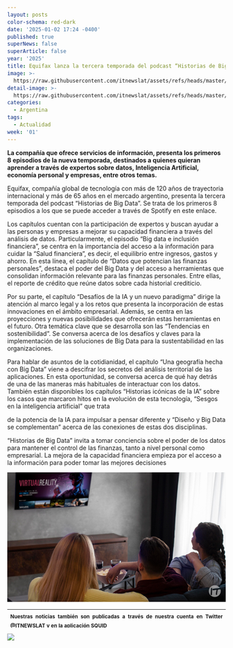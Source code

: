 ```yaml
---
layout: posts
color-schema: red-dark
date: '2025-01-02 17:24 -0400'
published: true
superNews: false
superArticle: false
year: '2025'
title: Equifax lanza la tercera temporada del podcast “Historias de Big Data”
image: >-
  https://raw.githubusercontent.com/itnewslat/assets/refs/heads/master/img/540x320/streaming-tv-p.jpg
detail-image: >-
  https://raw.githubusercontent.com/itnewslat/assets/refs/heads/master/img/1024x680/streaming-tv-g.jpg
categories:
  - Argentina
tags:
  - Actualidad
week: '01'
---
```

**La compañía que ofrece servicios de información, presenta los primeros 8 episodios de la nueva temporada, destinados a quienes quieran aprender a través de expertos sobre datos, Inteligencia Artificial, economía personal y empresas, entre otros temas.**

Equifax, compañía global de tecnología con más de 120 años de trayectoria internacional y más de 65 años en el mercado argentino, presenta la tercera temporada del podcast “Historias de Big Data”. Se trata de los primeros 8 episodios a los que se puede acceder a través de Spotify en este enlace.

Los capítulos cuentan con la participación de expertos y buscan ayudar a las personas y empresas a mejorar su capacidad financiera a través del análisis de datos. Particularmente, el episodio “Big data e inclusión financiera”, se centra en la importancia del acceso a la información para cuidar la “Salud financiera”, es decir, el equilibrio entre ingresos, gastos y ahorro. En esta línea, el capítulo de “Datos que potencian las finanzas personales”, destaca el poder del Big Data y del acceso a herramientas que consolidan información relevante para las finanzas personales. Entre ellas, el reporte de crédito que reúne datos sobre cada historial crediticio.

Por su parte, el capítulo “Desafíos de la IA y un nuevo paradigma” dirige la atención al marco legal y a los retos que presenta la incorporación de estas innovaciones en el ámbito empresarial. Además, se centra en las proyecciones y nuevas posibilidades que ofrecerán estas herramientas en el futuro. Otra temática clave que se desarrolla son las “Tendencias en sostenibilidad”. Se conversa acerca de los desafíos y claves para la implementación de las soluciones de Big Data para la sustentabilidad en las organizaciones.

Para hablar de asuntos de la cotidianidad, el capítulo “Una geografía hecha con Big Data” viene a descifrar los secretos del análisis territorial de las aplicaciones. En esta oportunidad, se conversa acerca de qué hay detrás de una de las maneras más habituales de interactuar con los datos. También están disponibles los capítulos “Historias icónicas de la IA” sobre los casos que marcaron hitos en la evolución de esta tecnología, “Sesgos en la inteligencia artificial” que trata

de la potencia de la IA para impulsar a pensar diferente y “Diseño y Big Data se complementan” acerca de las conexiones de estas dos disciplinas.

“Historias de Big Data” invita a tomar conciencia sobre el poder de los datos para mantener el control de las finanzas, tanto a nivel personal como empresarial. La mejora de la capacidad financiera empieza por el acceso a la información para poder tomar las mejores decisiones

![](https://raw.githubusercontent.com/itnewslat/assets/refs/heads/master/img/540x320/streaming-tv-p.jpg)

<table style="height: 42px;" width="569">
<tbody>
<tr>
<td style="text-align: justify;"><sub><strong>Nuestras noticias también son publicadas a través de nuestra cuenta en Twitter <a href="https://twitter.com/itnewslat?lang=es">@ITNEWSLAT</a> y en la aplicación <a href="https://squidapp.co/en/">SQUID</a></strong></sub></td>
</tr>
</tbody>
</table>

<img src="https://tracker.metricool.com/c3po.jpg?hash=56f88a41e39ab42c063cc51676587a04"/>
